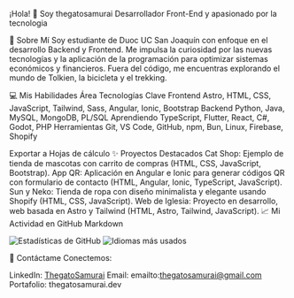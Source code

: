 ¡Hola! 👋 Soy thegatosamurai
Desarrollador Front-End y apasionado por la tecnologia

🚀 Sobre Mí
Soy estudiante de Duoc UC San Joaquín con enfoque en el desarrollo Backend y Frontend. Me impulsa la curiosidad por las nuevas tecnologías y la aplicación de la programación para optimizar sistemas económicos y financieros. Fuera del código, me encuentras explorando el mundo de Tolkien, la bicicleta y el trekking.

💻 Mis Habilidades
Área	Tecnologías Clave
Frontend	Astro, HTML, CSS, JavaScript, Tailwind, Sass, Angular, Ionic, Bootstrap
Backend	Python, Java, MySQL, MongoDB, PL/SQL
Aprendiendo	TypeScript, Flutter, React, C#, Godot, PHP
Herramientas	Git, VS Code, GitHub, npm, Bun, Linux, Firebase, Shopify

Exportar a Hojas de cálculo
✨ Proyectos Destacados
Cat Shop: Ejemplo de tienda de mascotas con carrito de compras (HTML, CSS, JavaScript, Bootstrap).
App QR: Aplicación en Angular e Ionic para generar códigos QR con formulario de contacto (HTML, Angular, Ionic, TypeScript, JavaScript).
Sun y Neko: Tienda de ropa con diseño minimalista y elegante usando Shopify (HTML, CSS, JavaScript).
Web de Iglesia: Proyecto en desarrollo, web basada en Astro y Tailwind (HTML, Astro, Tailwind, JavaScript).
📈 Mi Actividad en GitHub
Markdown

![Estadísticas de GitHub](https://github-readme-stats.vercel.app/api?username=TheGatoSamuraihub&show_icons=true&theme=radical)
![Idiomas más usados](https://github-readme-stats.vercel.app/api/top-langs/?username=TheGatoSamurai&layout=compact&theme=radical)

💬 Contáctame
Conectemos:

LinkedIn: [ThegatoSamurai](https://www.linkedin.com/in/thegatosamurai/)
Email: emailto:thegatosamurai@gmail.com
Portafolio: thegatosamurai.dev

<!--
**TheGatoSamurai/TheGatoSamurai** is a ✨ _special_ ✨ repository because its `README.md` (this file) appears on your GitHub profile.

Here are some ideas to get you started:

- 🔭 I’m currently working on ...
- 🌱 I’m currently learning ...
- 👯 I’m looking to collaborate on ...
- 🤔 I’m looking for help with ...
- 💬 Ask me about ...
- 📫 How to reach me: ...
- 😄 Pronouns: ...
- ⚡ Fun fact: ...
-->
